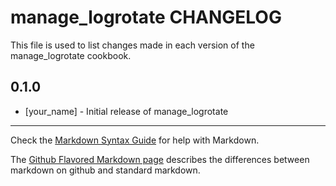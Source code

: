 manage_logrotate CHANGELOG
==========================

This file is used to list changes made in each version of the manage_logrotate cookbook.

0.1.0
-----
- [your_name] - Initial release of manage_logrotate

- - -
Check the [Markdown Syntax Guide](http://daringfireball.net/projects/markdown/syntax) for help with Markdown.

The [Github Flavored Markdown page](http://github.github.com/github-flavored-markdown/) describes the differences between markdown on github and standard markdown.

